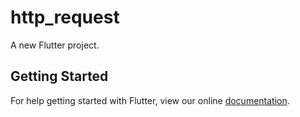 # http_request

A new Flutter project.

## Getting Started

For help getting started with Flutter, view our online
[documentation](https://flutter.io/).
